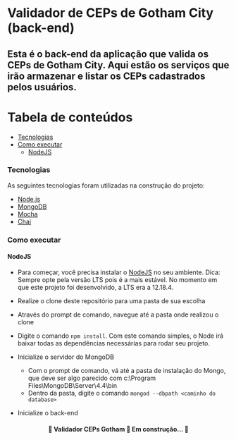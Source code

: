 # Validador de CEPs de Gotham City (back-end)

## Esta é o back-end da aplicação que valida os CEPs de Gotham City. Aqui estão os serviços que irão armazenar e listar os CEPs cadastrados pelos usuários.

Tabela de conteúdos
=================
<!--ts-->
   * [Tecnologias](#tecnologias)
   * [Como executar](#como-executar)
      * [NodeJS](#nodejs)
<!--te-->

### Tecnologias

As seguintes tecnologias foram utilizadas na construção do projeto:
- [Node.js](https://nodejs.org/en/)
- [MongoDB](https://www.mongodb.com/try?jmp=nav#community)
- [Mocha](https://mochajs.org/)
- [Chai](https://www.chaijs.com/)

### Como executar
#### NodeJS
- Para começar, você precisa instalar o [NodeJS](https://nodejs.org/en/) no seu ambiente. Dica: Sempre opte pela versão LTS pois é a mais estável. No momento em que este projeto foi desenvolvido, a LTS era a 12.18.4.
- Realize o clone deste repositório para uma pasta de sua escolha
- Através do prompt de comando, navegue até a pasta onde realizou o clone
- Digite o comando `npm install`. Com este comando simples, o Node irá baixar todas as dependências necessárias para rodar seu projeto.

- Inicialize o servidor do MongoDB
	- Com o prompt de comando, vá até a pasta de instalação do Mongo, que deve ser algo parecido com c:\Program Files\MongoDB\Server\4.4\bin
	- Dentro da pasta, digite o comando `mongod --dbpath <caminho do database>`
- Inicialize o back-end
	
<h4 align="center"> 
	🚧  Validador CEPs Gotham 🚀 Em construção...  🚧
</h4>